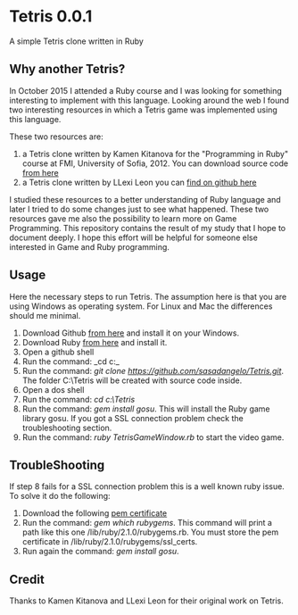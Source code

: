 # Tetris 0.0.1

A simple Tetris clone written in Ruby

## Why another Tetris?
In October 2015 I attended a Ruby course and I was looking for something interesting to implement with this language. Looking around the web I found two interesting resources in which a Tetris game was implemented using this language.

These two resources are:

1. a Tetris clone written by Kamen Kitanova for the "Programming in Ruby" course at FMI, 
   University of Sofia, 2012. You can download source code [from here](http://www.gamedev.net/blog/1241/entry-2254256-tetris-in-ruby/)
2. a Tetris clone written by LLexi Leon you can [find on github here](https://github.com/llexileon/rubytetris)

I studied these resources to a better understanding of Ruby language and later I tried to do some changes just to see what happened. These two resources gave me also the possibility to learn more on Game Programming. This repository contains the result of my study that I hope to document deeply. I hope this effort will be helpful for someone else interested in Game and Ruby programming.

## Usage

Here the necessary steps to run Tetris. The assumption here is that you are using Windows as operating system. For Linux and Mac the differences should me minimal.

1. Download Github [from here](https://desktop.github.com/) and install it on your Windows.
2. Download Ruby [from here](http://railsinstaller.org/en) and install it.
3. Open a github shell
4. Run the command: _cd c:\_
5. Run the command: _git clone https://github.com/sasadangelo/Tetris.git_. The folder C:\Tetris will be created with source code inside.
6. Open a dos shell
7. Run the command: _cd c:\Tetris_
8. Run the command: _gem install gosu_. This will install the Ruby game library gosu. If you got a SSL connection problem check the troubleshooting section.
9. Run the command: _ruby TetrisGameWindow.rb_ to start the video game.

## TroubleShooting

If step 8 fails for a SSL connection problem this is a well known ruby issue. To solve it do the following:

1. Download the following [pem certificate](https://raw.githubusercontent.com/rubygems/rubygems/master/lib/rubygems/ssl_certs/AddTrustExternalCARoot-2048.pem)
2. Run the command: _gem which rubygems_. This command will print a path like this one <ruby install directory>/lib/ruby/2.1.0/rubygems.rb. You must store the pem certificate in <ruby install directory>/lib/ruby/2.1.0/rubygems/ssl_certs.
3. Run again the command: _gem install gosu_.

## Credit

Thanks to Kamen Kitanova and LLexi Leon for their original work on Tetris.
